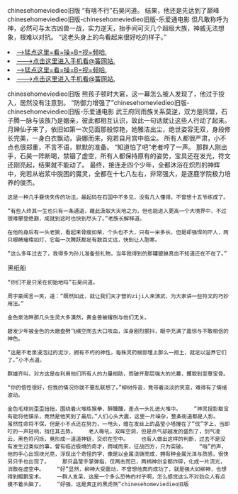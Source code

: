 chinesehomeviedieo旧版    “有啥不行”石昊问道。    结果，他还是先达到了巅峰chinesehomeviedieo旧版-chinesehomeviedieo旧版-乐爱通电影    但凡敢称呼为神，必然可与太古凶兽一战，实力逆天，抬手间可灭几个超级大族，神威无法想象，根难以对抗。    “这老头身上的鸟看起来很好吃的样子。”

<li><a href="http://opqaxy062.cc103.xyz/#md_1026">-->猛点这里=看=操=B=视=频哈.</a></li>
<li><a href="http://opqaxy062.cc103.xyz/#md_1026">--->点击这里进入手机看@簧网站.</a></li>





<li><a href="http://opqaxy062.cc103.xyz/#md_1026">-->猛点这里=看=操=B=视=频哈.</a></li>
<li><a href="http://opqaxy062.cc103.xyz/#md_1026">--->点击这里进入手机看@簧网站.</a></li>



chinesehomeviedieo旧版    熊孩子顿时大窘，这一幕怎么被人发现了，他过于投入，居然没有注意到。    “防御力增强了”chinesehomeviedieo旧版-chinesehomeviedieo旧版-乐爱通电影    武王府同雨族关系莫逆，双方是同盟，石子腾一脉与该族乃是姻亲，彼此都相互认识，故此一句话就让这些人行动了起来。
月婵仙子来了，依旧如第一次见面那般惊艳，她雅洁出尘，绝世姿容无双，身段修长完美，一身白衣飘动，袅娜而来，宛若自月宫中临尘。    所有人都很严肃，小不点也很郑重，不言不语，默默的准备。    “知道怕了吧”老者哼了一声。    那群人刚出手，石昊一阵断喝，禁锢了虚空，所有人都保持原有的姿势，宝具还在发光，符文还刚亮起，结果就不能动了。    最终，接连走四个少年，全都沐浴在炽烈的神辉中，宛若从岩浆中脱困的魔灵，全都在十七八左右，非常强大，是逐鹿学院极力培养的俊杰。

    这是一种几乎要快失传的功法，最起码在石国中不多见，没有几人懂得，不曾想十五爷练成了。

    “有些人终其一生也只有一条通道，藉此汲取大天地之力，但也能进入更高一个大境界中，不过很难攀登绝巅，成就到这时也快到尽头了。”老族长解释道。

    在他的身后有一头老狼，看起来骨瘦如柴，个头也不大，只有一米多长，但是却强悍的吓人，两只眼睛璀璨如灯，它每一次腾跃都足有数百丈远，快到让人胆寒。

    “这么多年过去了，我得多为孙儿准备些礼物，当年我得到的那罐貔貅真血不知道还在不在了。”

黑纸船

    “你们不是只呆在初始地吗”石昊问道。

    周宇豪闻言一笑，道：“既然如此，就让我们天才营的ziji人来演武，为大家讲一些符文的巧妙用法。”

    金色泉池畔那几头生灵大多漠然，黄金兽被撂倒与他们无关。

    碧发少年被金色的大磨盘劈飞横空而去大口咳血，浑身剧烈颤抖，眼中充满了震惊与不敢相信的神色。

    “这是不老泉浸泡过的泥沙，拥有不朽的神性，每株灵药根部埋上那么一掊土，就足以滋养它们了。”小不点道。

    群雄齐叫，对方这是在利用他们所有人的力量相助，而破开那层强大的光幕，攫取到至尊宝骨。

    “你的悟性很好，但我的情况你就不要乱联想了。”柳树传音，竟带着淡淡的笑意，难得有了情绪波动。

    金色毛球则歪歪扭扭，围绕着火堆练猴拳，醉醺醺，差点一头扎进火堆中。    “神灵投影都没有能将他镇杀，竟然是他笑到了最后。”人们心头大震，这里一片噪杂，整条街道都是人影。    虽然性命将不保，但是小不点还在努力，一甩头，缠在发丝上的晶莹小塔撞在了“伐”字上，当即叮的一声轻响，挡住其去势。    老人嘶吼，双眸空洞，但是杀气却越发的盛烈了，剑气凌云，黑色符闪烁，竟形成一道道神链，交织在空中。    也有人做出这样的判断，过去不是没有发生过类似的事，曾有临近极境的奇才，跨域而来，征战四方，只为突破。    “嗡”的声，他的手心出现块光亮，浮现出个奇怪的字，像是以金属浇铸而成，拥有种金属光泽与质感，很快另只手也出现了。    那只晶莹手掌弹指，仅两击而已，两柄神剑全都炸碎，化成一片流光，消散在虚空中。    “好”显然，柳神大受震动，不曾想他真的成功了，就是强大如柳神，也想得到鲲鹏宝术。    一群人发呆，这是一个多么恐怖的村子啊，怎么感觉这么不对劲众人有点摸不着头脑了。    “好强，这是真正的黑虎煞”chinesehomeviedieo旧版
